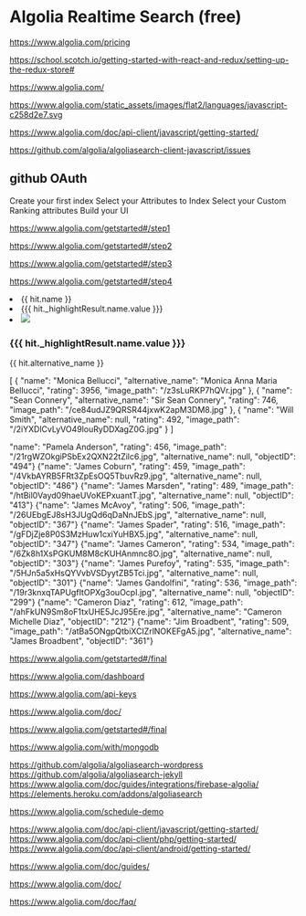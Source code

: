 # Algolia Realtime Search (free)

https://www.algolia.com/pricing



https://school.scotch.io/getting-started-with-react-and-redux/setting-up-the-redux-store#



https://www.algolia.com/


https://www.algolia.com/static_assets/images/flat2/languages/javascript-c258d2e7.svg


https://www.algolia.com/doc/api-client/javascript/getting-started/


<script src="https://cdn.jsdelivr.net/algoliasearch/3/algoliasearch.min.js"></script>

https://github.com/algolia/algoliasearch-client-javascript/issues





## github OAuth


Create your first index
Select your Attributes to Index
Select your Custom Ranking attributes
Build your UI




https://www.algolia.com/getstarted#/step1

https://www.algolia.com/getstarted#/step2

https://www.algolia.com/getstarted#/step3

https://www.algolia.com/getstarted#/step4



<li class="results">
    {{ hit.name }}
</li>

<li class="results">
    {{{ hit._highlightResult.name.value }}}
</li>



<li class="results">
    <img src="https://image.tmdb.org/t/p/w154/{{ hit.image_path }}" />
    <h3>{{{ hit._highlightResult.name.value }}}</h3>
    {{ hit.alternative_name }}
</li>





[
    {
      "name": "Monica Bellucci",
      "alternative_name": "Monica Anna Maria Bellucci",
      "rating": 3956,
      "image_path": "/z3sLuRKP7hQVr.jpg"
    },
    {
      "name": "Sean Connery",
      "alternative_name": "Sir Sean Connery",
      "rating": 746,
      "image_path": "/ce84udJZ9QRSR44jxwK2apM3DM8.jpg"
    },
    {
      "name": "Will Smith",
      "alternative_name": null,
      "rating": 492,
      "image_path": "/2iYXDlCvLyVO49louRyDDXagZ0G.jpg"
    }
]





"name": "Pamela Anderson", "rating": 456, "image_path": "/21rgWZOkgiPSbEx2QXN22tZilc6.jpg", "alternative_name": null, "objectID": "494"}
{"name": "James Coburn", "rating": 459, "image_path": "/4VkbAYRB5FRt3ZpEsOQ5TbuvRz9.jpg", "alternative_name": null, "objectID": "486"}
{"name": "James Marsden", "rating": 489, "image_path": "/htBil0Vayd09haeUVoKEPxuantT.jpg", "alternative_name": null, "objectID": "413"}
{"name": "James McAvoy", "rating": 506, "image_path": "/26UEbgEJ8sH3JUgQd6qDaNnJEbS.jpg", "alternative_name": null, "objectID": "367"}
{"name": "James Spader", "rating": 516, "image_path": "/gFDjZje8P0S3MzHuw1cxiYuHBX5.jpg", "alternative_name": null, "objectID": "347"}
{"name": "James Cameron", "rating": 534, "image_path": "/6Zk8h1XsPGKUM8M8cKUHAnmnc8O.jpg", "alternative_name": null, "objectID": "303"}
{"name": "James Purefoy", "rating": 535, "image_path": "/5HJn5a5xHsQYVvbVSDyytZB5Tci.jpg", "alternative_name": null, "objectID": "301"}
{"name": "James Gandolfini", "rating": 536, "image_path": "/19r3knxqTAPUgfItOPXg3ouOcpI.jpg", "alternative_name": null, "objectID": "299"}
{"name": "Cameron Diaz", "rating": 612, "image_path": "/ahFkUN9Sm8oF1txUHE5JcJ95Ere.jpg", "alternative_name": "Cameron Michelle Diaz", "objectID": "212"}
{"name": "Jim Broadbent", "rating": 509, "image_path": "/atBa5ONgpQtbiXCIZrlNOKEFgA5.jpg", "alternative_name": "James Broadbent", "objectID": "361"}



https://www.algolia.com/getstarted#/final



https://www.algolia.com/dashboard



https://www.algolia.com/api-keys


https://www.algolia.com/doc/





https://www.algolia.com/getstarted#/final


https://www.algolia.com/with/mongodb

https://github.com/algolia/algoliasearch-wordpress
https://github.com/algolia/algoliasearch-jekyll
https://www.algolia.com/doc/guides/integrations/firebase-algolia/
https://elements.heroku.com/addons/algoliasearch


https://www.algolia.com/schedule-demo


https://www.algolia.com/doc/api-client/javascript/getting-started/
https://www.algolia.com/doc/api-client/php/getting-started/
https://www.algolia.com/doc/api-client/android/getting-started/



https://www.algolia.com/doc/guides/


https://www.algolia.com/doc/


https://www.algolia.com/doc/faq/









